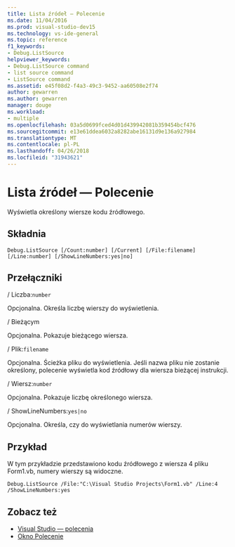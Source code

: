 ```yaml
---
title: Lista źródeł — Polecenie
ms.date: 11/04/2016
ms.prod: visual-studio-dev15
ms.technology: vs-ide-general
ms.topic: reference
f1_keywords:
- Debug.ListSource
helpviewer_keywords:
- Debug.ListSource command
- list source command
- ListSource command
ms.assetid: e45f08d2-f4a3-49c3-9452-aa60508e2f74
author: gewarren
ms.author: gewarren
manager: douge
ms.workload:
- multiple
ms.openlocfilehash: 03a5d0699fced4d01d439942081b359454bcf476
ms.sourcegitcommit: e13e61ddea6032a8282abe16131d9e136a927984
ms.translationtype: MT
ms.contentlocale: pl-PL
ms.lasthandoff: 04/26/2018
ms.locfileid: "31943621"
---
```

# <a name="list-source-command"></a>Lista źródeł — Polecenie
Wyświetla określony wiersze kodu źródłowego.

## <a name="syntax"></a>Składnia

```
Debug.ListSource [/Count:number] [/Current] [/File:filename]
[/Line:number] [/ShowLineNumbers:yes|no]
```

## <a name="switches"></a>Przełączniki
 / Liczba:`number`

 Opcjonalna. Określa liczbę wierszy do wyświetlenia.

 / Bieżącym

 Opcjonalna. Pokazuje bieżącego wiersza.

 / Plik:`filename`

 Opcjonalna. Ścieżka pliku do wyświetlenia. Jeśli nazwa pliku nie zostanie określony, polecenie wyświetla kod źródłowy dla wiersza bieżącej instrukcji.

 / Wiersz:`number`

 Opcjonalna. Pokazuje liczbę określonego wiersza.

 / ShowLineNumbers:`yes|no`

 Opcjonalna. Określa, czy do wyświetlania numerów wierszy.

## <a name="example"></a>Przykład
 W tym przykładzie przedstawiono kodu źródłowego z wiersza 4 pliku Form1.vb, numery wierszy są widoczne.

```
Debug.ListSource /File:"C:\Visual Studio Projects\Form1.vb" /Line:4 /ShowLineNumbers:yes
```

## <a name="see-also"></a>Zobacz też

- [Visual Studio — polecenia](../../ide/reference/visual-studio-commands.md)
- [Okno Polecenie](../../ide/reference/command-window.md)